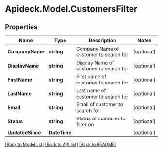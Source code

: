 # Apideck.Model.CustomersFilter

## Properties

Name | Type | Description | Notes
------------ | ------------- | ------------- | -------------
**CompanyName** | **string** | Company Name of customer to search for | [optional] 
**DisplayName** | **string** | Display Name of customer to search for | [optional] 
**FirstName** | **string** | First name of customer to search for | [optional] 
**LastName** | **string** | Last name of customer to search for | [optional] 
**Email** | **string** | Email of customer to search for | [optional] 
**Status** | **string** | Status of customer to filter on | [optional] 
**UpdatedSince** | **DateTime** |  | [optional] 

[[Back to Model list]](../README.md#documentation-for-models) [[Back to API list]](../README.md#documentation-for-api-endpoints) [[Back to README]](../README.md)

